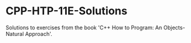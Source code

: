 # CPP-HTP-11E-Solutions
Solutions to exercises from the book 'C++ How to Program: An Objects-Natural Approach'.

